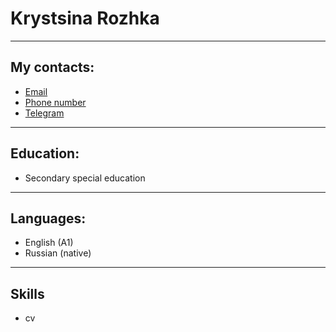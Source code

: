 # Krystsina Rozhka

---
## My contacts:
* [Email](kovalevskaya.kristina.kot@gmail.com)
* [Phone number](+375(25)7166769)
* [Telegram](https://t.me/rosemarycat)

---
## Education:
* Secondary special education

---
## Languages:
* English (A1)
* Russian (native) 

---
## Skills
- cv 
